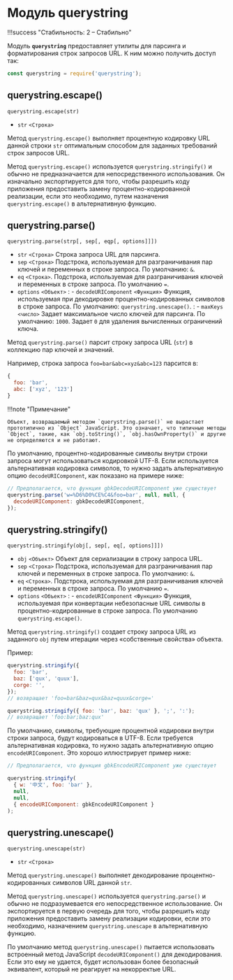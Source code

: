 # Модуль querystring

!!!success "Стабильность: 2 – Стабильно"

Модуль **`querystring`** предоставляет утилиты для парсинга и форматирования строк запросов URL. К ним можно получить доступ так:

```js
const querystring = require('querystring');
```

## querystring.escape()

```
querystring.escape(str)
```

- `str` `<Строка>`

Метод `querystring.escape()` выполняет процентную кодировку URL данной строки `str` оптимальным способом для заданных требований строк запросов URL.

Метод `querystring.escape()` используется `querystring.stringify()` и обычно не предназначается для непосредственного использования. Он изначально экспортируется для того, чтобы разрешить коду приложения предоставить замену процентно-кодированной реализации, если это необходимо, путем назначения `querystring.escape()` в альтернативную функцию.

## querystring.parse()

```
querystring.parse(strp[, sep[, eqp[, options]]])
```

- `str` `<Строка>` Строка запроса URL для парсинга.
- `sep` `<Строка>` Подстрока, используемая для разграничивания пар ключей и переменных в строке запроса. По умолчанию: `&`.
- `eq` `<Строка>`. Подстрока, используемая для разграничивания ключей и переменных в строке запроса. По умолчанию `=`.
- `options` `<Объект>`
  : - `decodeURIComponent` `<Функция>` Функция, используемая при декодировке процентно-кодированных символов в строке запроса. По умолчанию: `querystring.unescape()`.
  : - `maxKeys` `<число>` Задает максимальное число ключей для парсинга. По умолчанию: `1000`. Задает `0` для удаления вычисленных ограничений ключа.

Метод `querystring.parse()` парсит строку запроса URL (`str`) в коллекцию пар ключей и значений.

Например, строка запроса `foo=bar&abc=xyz&abc=123` парсится в:

```js
{
  foo: 'bar',
  abc: ['xyz', '123']
}
```

!!!note "Примечание"

    Объект, возвращаемый методом `querystring.parse()` не вырастает прототипично из `Object` JavaScript. Это означает, что типичные методы `Object`, такие, как `obj.toString()`, `obj.hasOwnProperty()` и другие не определяются и не работают.

По умолчанию, процентно-кодированные символы внутри строки запроса могут использоваться кодировкой UTF-8. Если используется альтернативная кодировка символов, то нужно задать альтернативную опцию `decodeURIComponent`, как показано на примере ниже:

```js
// Предполагается, что функция gbkDecodeURIComponent уже существует
querystring.parse('w=%D6%D0%CE%C4&foo=bar', null, null, {
  decodeURIComponent: gbkDecodeURIComponent,
});
```

## querystring.stringify()

```
querystring.stringify(obj[, sep[, eq[, options]]])
```

- `obj` `<Объект>` Объект для сериализации в строку запроса URL.
- `sep` `<Строка>` Подстрока, используемая для разграничивания пар ключей и переменных в строке запроса. По умолчанию: `&`.
- `eq` `<Строка>`. Подстрока, используемая для разграничивания ключей и переменных в строке запроса. По умолчанию `=`.
- `options` `<Объект>`
  : - `encodeURIComponent` `<Функция>` Функция, используемая при конвертации небезопасные URL символы в процентно-кодированные в строке запроса. По умолчанию `querystring.escape()`.

Метод `querystring.stringify()` создает строку запроса URL из заданного `obj` путем итерации через «собственные свойства» объекта.

Пример:

```js
querystring.stringify({
  foo: 'bar',
  baz: ['qux', 'quux'],
  corge: '',
});
// возвращает 'foo=bar&baz=qux&baz=quux&corge='

querystring.stringify({ foo: 'bar', baz: 'qux' }, ';', ':');
// возвращает 'foo:bar;baz:qux'
```

По умолчанию, символы, требующие процентной кодировки внутри строки запроса, будут кодироваться в UTF-8. Если требуется альтернативная кодировка, то нужно задать альтернативную опцию `encodeURIComponent`. Это хорошо иллюстрирует пример ниже:

```js
// Предполагается, что функция gbkEncodeURIComponent уже существует

querystring.stringify(
  { w: '中文', foo: 'bar' },
  null,
  null,
  { encodeURIComponent: gbkEncodeURIComponent }
);
```

## querystring.unescape()

```
querystring.unescape(str)
```

- `str` `<Строка>`

Метод `querystring.unescape()` выполняет декодирование процентно-кодированных символов URL данной `str`.

Метод `querystring.unescape()` используется `querystring.parse()` и обычно не подразумевается его непосредственное использование. Он экспортируется в первую очередь для того, чтобы разрешить коду приложения предоставить замену реализации кодировки, если это необходимо, назначением `querystring.unescape` в альтернативную функцию.

По умолчанию метод `querystring.unescape()` пытается использовать встроенный метод JavaScript `decodeURIComponent()` для декодирования. Если это ему не удается, будет использован более безопасный эквивалент, который не реагирует на некорректые URL.
